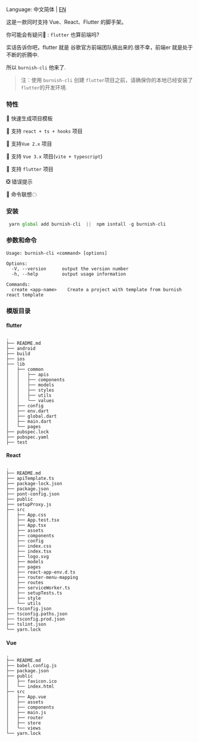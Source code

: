 
Language: 中文简体 | [EN](https://github.com/xieyezi/burnish-cli)

这是一款同时支持 Vue、React、Flutter 的脚手架。

你可能会有疑问🤔️ :  `flutter` 也算前端吗?

实话告诉你吧，flutter 就是 谷歌官方前端团队搞出来的.很不幸，前端er 就是处于不断的折腾中.

所以 `burnish-cli` 他来了.

> 注：使用 `burnish-cli` 创建 `flutter`项目之前，请确保你的本地已经安装了`flutter`的开发环境.
### 特性
  🌈 快速生成项目模板   

  🌟 支持 `react + ts + hooks` 项目  

  💫 支持`Vue 2.x` 项目      

  💫 支持 `Vue 3.x` 项目(`vite + typescript`)         

  🌟 支持 `flutter` 项目        

  ❎ 错误提示       
 
  🔗 命令联想☁         

### 安装

 ```js
  yarn global add burnish-cli  ||  npm isntall -g burnish-cli
 ```

### 参数和命令 

```
Usage: burnish-cli <command> [options]

Options:
  -V, --version      output the version number
  -h, --help         output usage information

Commands:
  create <app-name>    Create a project with template from burnish react template
```

### 模版目录

#### flutter 

```
.
├── README.md
├── android
├── build
├── ios
├── lib
│   ├── common
│   │   ├── apis
│   │   ├── components
│   │   ├── models
│   │   ├── styles
│   │   ├── utils
│   │   └── values
│   ├── config
│   ├── env.dart
│   ├── global.dart
│   ├── main.dart
│   └── pages
├── pubspec.lock
├── pubspec.yaml
├── test

```
#### React
```
.
├── README.md
├── apiTemplate.ts
├── package-lock.json
├── package.json
├── pont-config.json
├── public
├── setupProxy.js
├── src
│   ├── App.css
│   ├── App.test.tsx
│   ├── App.tsx
│   ├── assets
│   ├── components
│   ├── config
│   ├── index.css
│   ├── index.tsx
│   ├── logo.svg
│   ├── models
│   ├── pages
│   ├── react-app-env.d.ts
│   ├── router-menu-mapping
│   ├── routes
│   ├── serviceWorker.ts
│   ├── setupTests.ts
│   ├── style
│   └── utils
├── tsconfig.json
├── tsconfig.paths.json
├── tsconfig.prod.json
├── tslint.json
└── yarn.lock
```

#### Vue 

```
.
├── README.md
├── babel.config.js
├── package.json
├── public
│   ├── favicon.ico
│   └── index.html
├── src
│   ├── App.vue
│   ├── assets
│   ├── components
│   ├── main.js
│   ├── router
│   ├── store
│   └── views
└── yarn.lock


```